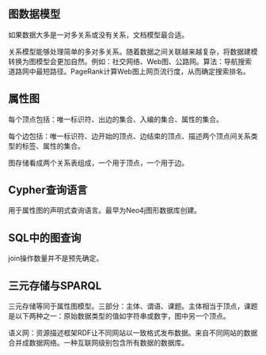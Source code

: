 ## 图数据模型

如果数据大多是一对多关系或没有关系，文档模型最合适。

关系模型能够处理简单的多对多关系。随着数据之间关联越来越复杂，将数据建模转换为图模型会更加自然。例如：社交网络、Web图、公路网。算法：导航搜索道路网中最短路径。PageRank计算Web图上网页流行度，从而确定搜索排名。

## 属性图

每个顶点包括：唯一标识符、出边的集合、入编的集合、属性的集合。

每个边包括：唯一标识符、边开始的顶点、边结束的顶点、描述两个顶点间关系类型的标签、属性的集合。

图存储看成两个关系表组成，一个用于顶点，一个用于边。

## Cypher查询语言

用于属性图的声明式查询语言。最早为Neo4j图形数据库创建。

## SQL中的图查询

join操作数量并不是预先确定。

## 三元存储与SPARQL

三元存储等同于属性图模型。三部分：主体、谓语、课题。主体相当于顶点，课题是以下两种之一：原始数据类型的值如字符串或数字，图中另一个顶点。

语义网：资源描述框架RDF让不同网站以一致格式发布数据。来自不同网站的数据合并成数据网络。一种互联网级别包含所有数据的数据库。

